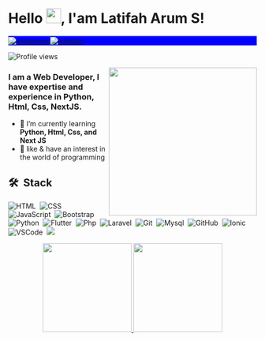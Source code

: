 <h1 align="left">Hello <img src="https://raw.githubusercontent.com/kaueMarques/kaueMarques/master/hi.gif" width="30px">, I'am Latifah Arum S!</h1>
<p align="left" style="background:blue">
  <a href="https://www.instagram.com/latifaharums/?hl=id" target="_blank">
    <img align="center" src="https://img.shields.io/badge/-latifaharums-05122A?style=flat&logo=instagram" alt="instagram"/>
  </a>
  <a href="https://id.linkedin.com/in/latifaharums" target="_blank">
    <img align="center" src="https://img.shields.io/badge/-latifaharums-05122A?style=flat&logo=linkedin" alt="linkedin"/>
  </a>
</p>

<p align="left"> <img src="https://komarev.com/ghpvc/?username=latifaharums&color=blueviolet" alt="Profile views" /> </p>
<img align="right" width="300em" height="300em" src="https://github.com/birobirobiro/birobirobiro/blob/master/animation_500_kv8i962g.gif?raw=true"/>
<h3>I am a Web Developer, I have expertise and experience in Python, Html, Css, NextJS.</h3>

- 🌱  I’m currently learning **Python, Html, Css, and Next JS**
- 🚀  like & have an interest in the world of programming

## 🛠 &nbsp;Stack
![HTML](https://img.shields.io/badge/-HTML-05122A?style=flat&logo=HTML5)&nbsp;
![CSS](https://img.shields.io/badge/-CSS-05122A?style=flat&logo=CSS3&logoColor=1572B6)&nbsp;
![JavaScript](https://img.shields.io/badge/-JavaScript-05122A?style=flat&logo=javascript)&nbsp;
![Bootstrap](https://img.shields.io/badge/-Bootstrap-05122A?style=flat&logo=bootstrap)&nbsp;
![Python](https://img.shields.io/badge/-Python-05122A?style=flat&logo=python)&nbsp;
![Flutter](https://img.shields.io/badge/-Flutter-05122A?style=flat&logo=flutter)&nbsp;
![Php](https://img.shields.io/badge/-Php-05122A?style=flat&logo=php)&nbsp;
![Laravel](https://img.shields.io/badge/-Laravel-05122A?style=flat&logo=laravel)&nbsp;
![Git](https://img.shields.io/badge/-Git-05122A?style=flat&logo=git)&nbsp;
![Mysql](https://img.shields.io/badge/-Mysql-05122A?style=flat&logo=mysql)&nbsp;
![GitHub](https://img.shields.io/badge/-GitHub-05122A?style=flat&logo=github)&nbsp;
![Ionic](https://img.shields.io/badge/-Ionic-05122A?style=flat&logo=ionic)&nbsp;
![VSCode](https://img.shields.io/badge/-VSCode-05122A?style=flat&logo=visual-studio-code&logoColor=007ACC)&nbsp;
<a href="https://www.youtube.com/watch?v=dQw4w9WgXcQ"><img src="https://user-images.githubusercontent.com/73097560/115834477-dbab4500-a447-11eb-908a-139a6edaec5c.gif"></a>

<p align="center">
<a href="https://github.com/RedBlood639">
  <img height="180em" src="https://github-readme-stats-eight-theta.vercel.app/api?username=ridhomr&show_icons=true&theme=algolia&include_all_commits=true&count_private=true"/>
  <img height="180em" src="https://github-readme-stats-eight-theta.vercel.app/api/top-langs/?username=ridhomr&layout=compact&langs_count=8&theme=algolia"/>
</a>
</p>
